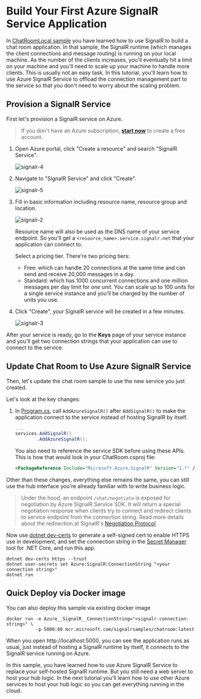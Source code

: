 # Build Your First Azure SignalR Service Application

In [ChatRoomLocal sample](../ChatRoomLocal) you have learned how to use SignalR to build a chat room application. In that sample, the SignalR runtime (which manages the client connections and message routing) is running on your local machine. As the number of the clients increases, you'll eventually hit a limit on your machine and you'll need to scale up your machine to handle more clients. This is usually not an easy task. In this tutorial, you'll learn how to use Azure SignalR Service to offload the connection management part to the service so that you don't need to worry about the scaling problem.

## Provision a SignalR Service

First let's provision a SignalR service on Azure.
> If you don't have an Azure subscription, **[start now](https://azure.microsoft.com/en-us/free/)** to create a free account.

1. Open Azure portal, click "Create a resource" and search "SignalR Service".

   ![signalr-4](../../docs/images/signalr-4.png)

2. Navigate to "SignalR Service" and click "Create".
   
   ![signalr-5](../../docs/images/signalr-5.png)

3. Fill in basic information including resource name, resource group and location.

   ![signalr-2](../../docs/images/signalr-2.png)

   Resource name will also be used as the DNS name of your service endpoint. So you'll get a `<resource_name>.service.signalr.net` that your application can connect to.

   Select a pricing tier. There're two pricing tiers:
   
   * Free: which can handle 20 connections at the same time and can send and receive 20,000 messages in a day.
   * Standard: which has 1000 concurrent connections and one million messages per day limit for *one unit*. You can scale up to 100 units for a single service instance and you'll be charged by the number of units you use.

4. Click "Create", your SignalR service will be created in a few minutes.

   ![signalr-3](../../docs/images/signalr-3.png)

After your service is ready, go to the **Keys** page of your service instance and you'll get two connection strings that your application can use to connect to the service.

## Update Chat Room to Use Azure SignalR Service

Then, let's update the chat room sample to use the new service you just created.

Let's look at the key changes:

1.  In [Program.cs](Program.cs), call `AddAzureSignalR()` after `AddSignalR()` to make the application connect to the service instead of hosting SignalR by itself.

    ```cs
    ...
    services.AddSignalR()
            .AddAzureSignalR();
    ```

    You also need to reference the service SDK before using these APIs. This is how that would look in your ChatRoom.csproj file:

    ```xml
    <PackageReference Include="Microsoft.Azure.SignalR" Version="1.*" />
    ```

Other than these changes, everything else remains the same, you can still use the hub interface you're already familiar with to write business logic.

> Under the hood, an endpoint `/chat/negotiate` is exposed for negotiation by Azure SignalR Service SDK. It will return a special negotiation response when clients try to connect and redirect clients to service endpoint from the connection string. Read more details about the redirection at SignalR's [Negotiation Protocol](https://github.com/aspnet/SignalR/blob/master/specs/TransportProtocols.md#post-endpoint-basenegotiate-request).


Now use [dotnet dev-certs](https://learn.microsoft.com/dotnet/core/tools/dotnet-dev-certs) to generate a self-signed cert to enable HTTPS use in development, and set the connection string in the [Secret Manager](https://docs.microsoft.com/en-us/aspnet/core/security/app-secrets?view=aspnetcore-2.1&tabs=visual-studio#secret-manager) tool for .NET Core, and run this app.

```
dotnet dev-certs https --trust
dotnet user-secrets set Azure:SignalR:ConnectionString "<your connection string>"
dotnet run
```

## Quick Deploy via Docker image
You can also deploy this sample via existing docker image

```
docker run -e Azure__SignalR__ConnectionString="<signalr-connection-string>" \
           -p 5000:80 mcr.microsoft.com/signalrsamples/chatroom:latest
```

When you open http://localhost:5000, you can see the application runs as usual, just instead of hosting a SignalR runtime by itself, it connects to the SignalR service running on Azure.

In this sample, you have learned how to use Azure SignalR Service to replace your self-hosted SignalR runtime. But you still need a web server to host your hub logic. In the next tutorial you'll learn how to use other Azure services to host your hub logic so you can get everything running in the cloud.
